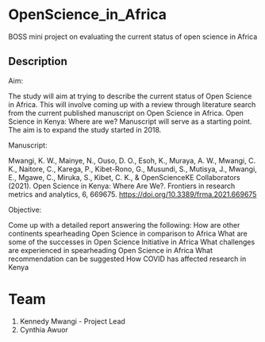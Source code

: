 # OpenScience_in_Africa
BOSS mini project on evaluating the current status of open science in Africa

## Description

Aim:

The study will aim at trying to describe the current status of Open Science in Africa. This will involve coming up with a review through literature search from the current published manuscript on Open Science in Africa. Open Science in Kenya: Where are we? Manuscript will serve as a starting point. The aim is to expand the study started in 2018.

Manuscript:

Mwangi, K. W., Mainye, N., Ouso, D. O., Esoh, K., Muraya, A. W., Mwangi, C. K., Naitore, C., Karega, P., Kibet-Rono, G., Musundi, S., Mutisya, J., Mwangi, E., Mgawe, C., Miruka, S., Kibet, C. K., & OpenScienceKE Collaborators (2021). Open Science in Kenya: Where Are We?. Frontiers in research metrics and analytics, 6, 669675. https://doi.org/10.3389/frma.2021.669675

Objective:

Come up with a detailed report answering the following:
How are other continents spearheading Open Science in comparison to Africa
What are some of the successes in Open Science Initiative in Africa
What challenges are experienced in spearheading Open Science in Africa
What recommendation can be suggested
How COVID has affected research in Kenya

# Team
1. Kennedy Mwangi - Project Lead
2. Cynthia Awuor
